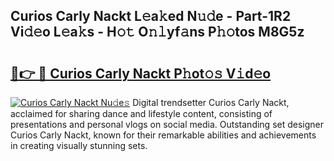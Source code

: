 ## Curios Carly Nackt L𝚎a𝚔ed N𝚞𝚍e - Part-1R2 Vi𝚍𝚎o L𝚎a𝚔s - H𝚘𝚝 O𝚗𝚕yf𝚊ns P𝚑𝚘tos M8G5z

# <h2><a href="http://kfclb9a.oniu.top/?m=Curios+Carly+Nackt">🔗👉 🔴 Curios Carly Nackt P𝚑ot𝚘𝚜 V𝚒d𝚎o</a></h2>

[![Curios Carly Nackt Nu𝚍e𝚜](https://i.imgur.com/0qMVB7G.gif)](http://kfclb9a.oniu.top/?m=Curios+Carly+Nackt)
Digital trendsetter Curios Carly Nackt, acclaimed for sharing dance and lifestyle content, consisting of presentations and personal vlogs on social media. Outstanding set designer Curios Carly Nackt, known for their remarkable abilities and achievements in creating visually stunning sets.  
